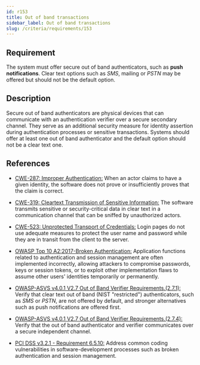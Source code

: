 ```yaml
---
id: r153
title: Out of band transactions
sidebar_label: Out of band transactions
slug: /criteria/requirements/153
---
```


## Requirement

The system must offer secure out of band authenticators,
such as **push notifications**.
Clear text options such as *SMS*,
mailing or *PSTN* may be offered
but should not be the default option.

## Description

Secure out of band authenticators
are physical devices that can communicate
with an authentication verifier
over a secure secondary channel.
They serve as an additional security measure
for identity assertion
during authentication processes
or sensitive transactions.
Systems should offer at least one out of band authenticator
and the default option
should not be a clear text one.

## References

- [CWE-287: Improper Authentication:](https://cwe.mitre.org/data/definitions/287.html)
  When an actor claims to have a given identity,
  the software does not prove
  or insufficiently proves that the claim is correct.

- [CWE-319: Cleartext Transmission of Sensitive Information:](https://cwe.mitre.org/data/definitions/319.html)
  The software transmits sensitive
  or security-critical data
  in clear text in a communication channel
  that can be sniffed by unauthorized actors.

- [CWE-523: Unprotected Transport of Credentials:](https://cwe.mitre.org/data/definitions/523.html)
  Login pages do not use adequate measures to protect
  the user name and password
  while they are in transit
  from the client to the server.

- [OWASP Top 10 A2:2017-Broken Authentication:](https://owasp.org/www-project-top-ten/OWASP_Top_Ten_2017/Top_10-2017_A2-Broken_Authentication)
  Application functions related to authentication
  and session management
  are often implemented incorrectly,
  allowing attackers to compromise passwords,
  keys or session tokens,
  or to exploit other implementation flaws
  to assume other users' identities
  temporarily or permanently.

- [OWASP-ASVS v4.0.1 V2.7 Out of Band Verifier Requirements.(2.7.1):](https://owasp.org/www-pdf-archive/OWASP_Application_Security_Verification_Standard_4.0-en.pdf)
  Verify that clear text out of band
  (NIST "restricted") authenticators,
  such as *SMS* or *PSTN*,
  are not offered by default,
  and stronger alternatives
  such as push notifications are offered first.

- [OWASP-ASVS v4.0.1 V2.7 Out of Band Verifier Requirements.(2.7.4):](https://owasp.org/www-pdf-archive/OWASP_Application_Security_Verification_Standard_4.0-en.pdf)
  Verify that the out of band authenticator
  and verifier communicates
  over a secure independent channel.

- [PCI DSS v3.2.1 - Requirement 6.5.10:](https://www.pcisecuritystandards.org/documents/PCI_DSS_v3-2-1.pdf)
  Address common coding vulnerabilities
  in software-development processes
  such as broken authentication
  and session management.
